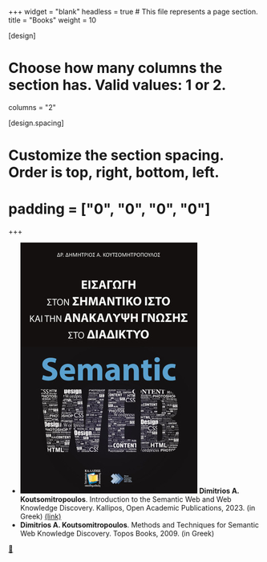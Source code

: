 +++
widget = "blank"
headless = true  # This file represents a page section.
title = "Books"
weight = 10

[design]
  # Choose how many columns the section has. Valid values: 1 or 2.
  columns = "2"
  
[design.spacing]
  # Customize the section spacing. Order is top, right, bottom, left.
  # padding = ["0", "0", "0", "0"]
+++
- ![](/static/img/IntroSemWeb.jpg) **Dimitrios A. Koutsomitropoulos**. Introduction to the Semantic Web and Web Knowledge Discovery. Kallipos, Open Academic Publications, 2023. (in Greek) [(link)](https://dx.doi.org/10.57713/kallipos-291)
- **Dimitrios A. Koutsomitropoulos**. Methods and Techniques for Semantic Web Knowledge Discovery. Topos Books, 2009. (in Greek)

[:arrow_up_small:](#top)

